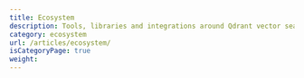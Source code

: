 ```yaml
---
title: Ecosystem
description: Tools, libraries and integrations around Qdrant vector search engine.
category: ecosystem
url: /articles/ecosystem/
isCategoryPage: true
weight: 
---
```

